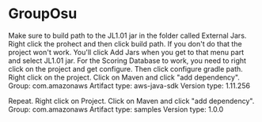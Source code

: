 # GroupOsu
Make sure to build path to the JL1.01 jar in the folder called External Jars. Right click the prohect and then click build path. If you don't do that the project won't work. You'll click Add Jars when you get to that menu part and select JL1.01 jar.
For the Scoring Database to work, you need to right click on the project and get configure. Then click configure gradle path.
Right click on the project. Click on Maven and click "add dependency".
Group: com.amazonaws
Artifact type: aws-java-sdk
Version type: 1.11.256

Repeat. Right click on Project. Click on Maven and click "add dependency".
Group: com.amazonaws
Artifact type: samples
Version type: 1.0.0
